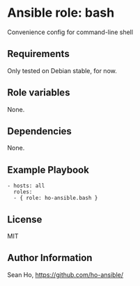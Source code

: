 # Ansible role: bash
Convenience config for command-line shell

## Requirements
Only tested on Debian stable, for now.

## Role variables
None.

## Dependencies
None.

## Example Playbook

```
- hosts: all
  roles:
  - { role: ho-ansible.bash }
```

## License
MIT

## Author Information
Sean Ho, https://github.com/ho-ansible/
